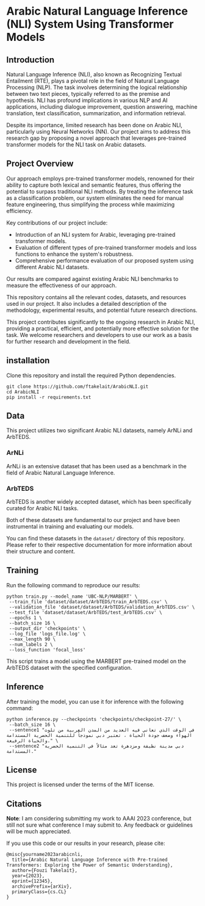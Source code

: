 # Arabic Natural Language Inference (NLI) System Using Transformer Models

## Introduction
Natural Language Inference (NLI), also known as Recognizing Textual Entailment (RTE), plays a pivotal role in the field of Natural Language Processing (NLP). The task involves determining the logical relationship between two text pieces, typically referred to as the premise and hypothesis. NLI has profound implications in various NLP and AI applications, including dialogue improvement, question answering, machine translation, text classification, summarization, and information retrieval.

Despite its importance, limited research has been done on Arabic NLI, particularly using Neural Networks (NN). Our project aims to address this research gap by proposing a novel approach that leverages pre-trained transformer models for the NLI task on Arabic datasets.

## Project Overview
Our approach employs pre-trained transformer models, renowned for their ability to capture both lexical and semantic features, thus offering the potential to surpass traditional NLI methods. By treating the inference task as a classification problem, our system eliminates the need for manual feature engineering, thus simplifying the process while maximizing efficiency.

Key contributions of our project include:

- Introduction of an NLI system for Arabic, leveraging pre-trained transformer models.
- Evaluation of different types of pre-trained transformer models and loss functions to enhance the system's robustness.
- Comprehensive performance evaluation of our proposed system using different Arabic NLI datasets.

Our results are compared against existing Arabic NLI benchmarks to measure the effectiveness of our approach.

This repository contains all the relevant codes, datasets, and resources used in our project. It also includes a detailed description of the methodology, experimental results, and potential future research directions.

This project contributes significantly to the ongoing research in Arabic NLI, providing a practical, efficient, and potentially more effective solution for the task. We welcome researchers and developers to use our work as a basis for further research and development in the field.

## installation 
Clone this repository and install the required Python dependencies.

```
git clone https://github.com/ftakelait/ArabicNLI.git
cd ArabicNLI
pip install -r requirements.txt
```

## Data
This project utilizes two significant Arabic NLI datasets, namely ArNLi and ArbTEDS.

### ArNLi
ArNLi is an extensive dataset that has been used as a benchmark in the field of Arabic Natural Language Inference.

### ArbTEDS
ArbTEDS is another widely accepted dataset, which has been specifically curated for Arabic NLI tasks.

Both of these datasets are fundamental to our project and have been instrumental in training and evaluating our models.

You can find these datasets in the `dataset/` directory of this repository. Please refer to their respective documentation for more information about their structure and content.

## Training

Run the following command to reproduce our results:

```
python train.py --model_name 'UBC-NLP/MARBERT' \
 --train_file 'dataset/dataset/ArbTEDS/train_ArbTEDS.csv' \
 --validation_file 'dataset/dataset/ArbTEDS/validation_ArbTEDS.csv' \
 --test_file 'dataset/dataset/ArbTEDS/test_ArbTEDS.csv' \
 --epochs 1 \
 --batch_size 16 \
 --output_dir 'checkpoints' \
 --log_file 'logs_file.log' \
 --max_length 90 \
 --num_labels 2 \
 --loss_function 'focal_loss'
```
This script trains a model using the MARBERT pre-trained model on the ArbTEDS dataset with the specified configuration.

## Inference
After training the model, you can use it for inference with the following command:

```
python inference.py --checkpoints 'checkpoints/checkpoint-27/' \
 --batch_size 16 \
 --sentence1 "في الوقت الذي تعاني فيه العديد من المدن العربية من تلوث الهواء وضعف جودة الحياة ، تعتبر دبي نموذجاً للتنمية الحضرية المستدامة والحياة الرفيعة." \
 --sentence2 "دبي مدينة نظيفة ومزدهرة تعد مثالاً في التنمية الحضرية المستدامة."
```

## License
This project is licensed under the terms of the MIT license.

## Citations
**Note**: I am considering submitting my work to AAAI 2023 conference, but still not sure what conference I may submit to. Any feedback or guidelines will be much appreciated. 

If you use this code or our results in your research, please cite:

```
@misc{yourname2023arabicnli,
  title={Arabic Natural Language Inference with Pre-trained Transformers: Exploring the Power of Semantic Understanding},
  author={Fouzi Takelait},
  year={2023},
  eprint={12345},
  archivePrefix={arXiv},
  primaryClass={cs.CL} 
}
```
